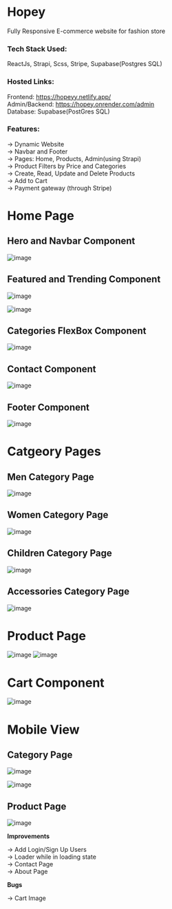 # Hopey
Fully Responsive E-commerce website for fashion store <br/>

### Tech Stack Used: 
ReactJs, Strapi, Scss, Stripe, Supabase(Postgres SQL)

### Hosted Links:
Frontend: https://hopeyy.netlify.app/  <br/>
Admin/Backend: https://hopey.onrender.com/admin  <br/>
Database: Supabase(PostGres SQL)

### Features:
-> Dynamic Website <br />
-> Navbar and Footer <br />
-> Pages: Home, Products, Admin(using Strapi) <br />
-> Product Filters by Price and Categories <br />
-> Create, Read, Update and Delete Products <br />
-> Add to Cart <br />
-> Payment gateway (through Stripe) <br />

# Home Page

## Hero and Navbar Component

![image](https://github.com/Vansh-Khandelwal/Hopey/assets/82869137/7b1309cc-26ab-4ad9-acc3-3139af01ec43)

## Featured and Trending Component

![image](https://github.com/Vansh-Khandelwal/Hopey/assets/82869137/1191e138-574b-4274-92d6-a13a82609858)

![image](https://github.com/Vansh-Khandelwal/Hopey/assets/82869137/0f38cfcf-5599-45ec-ae36-39e8cc6baddf)

## Categories FlexBox Component

![image](https://github.com/Vansh-Khandelwal/Hopey/assets/82869137/df116cdf-62e5-4b37-98c8-a300466f5548)

## Contact Component

![image](https://github.com/Vansh-Khandelwal/Hopey/assets/82869137/40a41865-b995-4b3d-b426-11aae091d578)

## Footer Component

![image](https://github.com/Vansh-Khandelwal/Hopey/assets/82869137/bd215ade-4ed5-4ef7-b36b-ff90b6faee9d)

# Catgeory Pages

## Men Category Page

![image](https://github.com/Vansh-Khandelwal/Hopey/assets/82869137/3d401d4c-fe7e-40ed-844c-9b98eb9120ad)

## Women Category Page

![image](https://github.com/Vansh-Khandelwal/Hopey/assets/82869137/52cadace-8457-416c-95d7-14812a0dfe55)

## Children Category Page

![image](https://github.com/Vansh-Khandelwal/Hopey/assets/82869137/9acc91a1-87fb-462c-a2ae-ce16e83dda7e)

## Accessories Category Page

![image](https://github.com/Vansh-Khandelwal/Hopey/assets/82869137/256e6484-db8e-4807-9417-9b9293a121f1)

# Product Page

![image](https://github.com/Vansh-Khandelwal/Hopey/assets/82869137/0acbd62c-61cb-48d4-a8d2-cb636761da39)
![image](https://github.com/Vansh-Khandelwal/Hopey/assets/82869137/b25011b4-fc0a-40e8-b882-6f54d04f1013)

# Cart Component

![image](https://github.com/Vansh-Khandelwal/Hopey/assets/82869137/1a91221b-5876-44b4-b160-1ddf1d6fb773)

# Mobile View

## Category Page
![image](https://github.com/Vansh-Khandelwal/Hopey/assets/82869137/53732f19-f558-485a-a283-1298e4bddcaf)

![image](https://github.com/Vansh-Khandelwal/Hopey/assets/82869137/b8559df7-ec46-453d-a74f-fc9057881fc9)

## Product Page
![image](https://github.com/Vansh-Khandelwal/Hopey/assets/82869137/70e1496f-dc78-44c4-a350-09d3f6861609)

**Improvements**

-> Add Login/Sign Up Users <br />
-> Loader while in loading state <br />
-> Contact Page <br />
-> About Page <br />

**Bugs**

-> Cart Image <br />